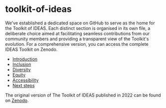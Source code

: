 # toolkit-of-ideas

We've established a dedicated space on GitHub to serve as the home for the Toolkit of IDEAS. Each distinct section is organised in its own file, a deliberate choice aimed at facilitating seamless contributions from our community members and providing a transparent view of the Toolkit's evolution. For a comprehensive version, you can access the complete IDEAS Toolkit on Zenodo.


* [Introduction](https://github.com/carpentries/toolkit-of-ideas/blob/main/Introduction.md)
* [Inclusion](https://github.com/carpentries/toolkit-of-ideas/blob/main/Inclusion.md)
* [Diversity](https://github.com/carpentries/toolkit-of-ideas/blob/main/Diversity.md) 
* [Equity](https://github.com/carpentries/toolkit-of-ideas/blob/main/Equity.md) 
* [Accessibility](https://github.com/carpentries/toolkit-of-ideas/blob/main/Accessibility.md)
* [Next steps](https://github.com/carpentries/toolkit-of-ideas/blob/main/Next-Steps.md) 

The original version of The Toolkit of IDEAS published in 2022 can be found on [Zenodo](https://zenodo.org/records/7041935#.Y--_MWnMJD9). 
